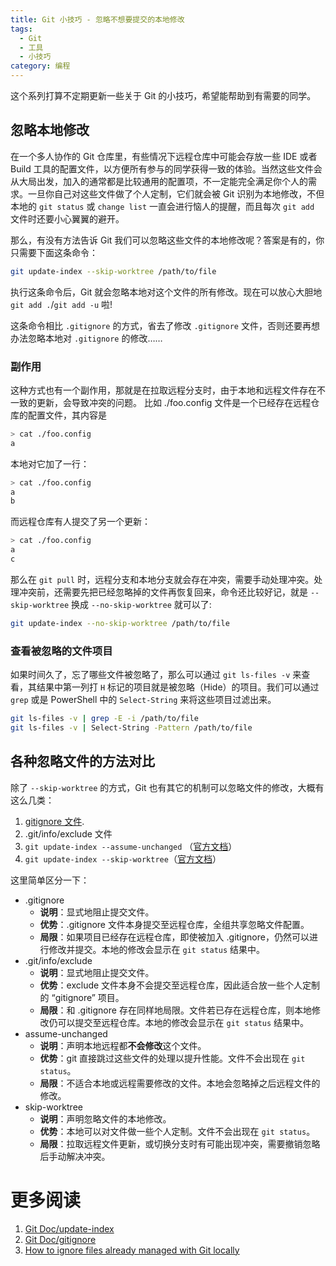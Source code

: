 ```yaml
---
title: Git 小技巧 - 忽略不想要提交的本地修改
tags:
  - Git
  - 工具
  - 小技巧
category: 编程
---
```


这个系列打算不定期更新一些关于 Git 的小技巧，希望能帮助到有需要的同学。

## 忽略本地修改
在一个多人协作的 Git 仓库里，有些情况下远程仓库中可能会存放一些 IDE 或者 Build 工具的配置文件，以方便所有参与的同学获得一致的体验。当然这些文件会从大局出发，加入的通常都是比较通用的配置项，不一定能完全满足你个人的需求。一旦你自己对这些文件做了个人定制，它们就会被 Git 识别为本地修改，不但本地的 `git status` 或 `change list` 一直会进行恼人的提醒，而且每次 `git add` 文件时还要小心翼翼的避开。

那么，有没有方法告诉 Git 我们可以忽略这些文件的本地修改呢？答案是有的，你只需要下面这条命令：

<!-- more -->

```sh
git update-index --skip-worktree /path/to/file
```
执行这条命令后，Git 就会忽略本地对这个文件的所有修改。现在可以放心大胆地 `git add .`/`git add -u` 啦!

这条命令相比 `.gitignore` 的方式，省去了修改 `.gitignore` 文件，否则还要再想办法忽略本地对 `.gitignore` 的修改……

### 副作用
这种方式也有一个副作用，那就是在拉取远程分支时，由于本地和远程文件存在不一致的更新，会导致冲突的问题。
比如 ./foo.config 文件是一个已经存在远程仓库的配置文件，其内容是

```sh
> cat ./foo.config
a
```

本地对它加了一行：
```sh
> cat ./foo.config
a
b
```

而远程仓库有人提交了另一个更新：
```sh
> cat ./foo.config
a
c
```

那么在 `git pull` 时，远程分支和本地分支就会存在冲突，需要手动处理冲突。处理冲突前，还需要先把已经忽略掉的文件再恢复回来，命令还比较好记，就是 `--skip-worktree` 换成 `--no-skip-worktree` 就可以了:
```sh
git update-index --no-skip-worktree /path/to/file
```

### 查看被忽略的文件项目
如果时间久了，忘了哪些文件被忽略了，那么可以通过 `git ls-files -v` 来查看，其结果中第一列打 `H` 标记的项目就是被忽略（Hide）的项目。我们可以通过 `grep` 或是 PowerShell 中的 `Select-String` 来将这些项目过滤出来。
```sh
git ls-files -v | grep -E -i /path/to/file
git ls-files -v | Select-String -Pattern /path/to/file
```

## 各种忽略文件的方法对比
除了 `--skip-worktree` 的方式，Git 也有其它的机制可以忽略文件的修改，大概有这么几类：

1. [gitignore 文件](https://git-scm.com/docs/gitignore).
3. .git/info/exclude 文件
2. `git update-index --assume-unchanged` （[官方文档](https://www.git-scm.com/docs/git-update-index)）
2. `git update-index --skip-worktree`（[官方文档](https://www.git-scm.com/docs/git-update-index)）


这里简单区分一下：

- .gitignore
    - **说明**：显式地阻止提交文件。
    - **优势**：.gitignore 文件本身提交至远程仓库，全组共享忽略文件配置。
    - **局限**：如果项目已经存在远程仓库，即使被加入 .gitignore，仍然可以进行修改并提交。本地的修改会显示在 `git status` 结果中。 
- .git/info/exclude
    - **说明**：显式地阻止提交文件。
    - **优势**：exclude 文件本身不会提交至远程仓库，因此适合放一些个人定制的 “gitignore” 项目。
    - **局限**：和 .gitignore 存在同样地局限。文件若已存在远程仓库，则本地修改仍可以提交至远程仓库。本地的修改会显示在 `git status` 结果中。
- assume-unchanged
    - **说明**：声明本地远程都**不会修改**这个文件。
    - **优势**：git 直接跳过这些文件的处理以提升性能。文件不会出现在 `git status`。
    - **局限**：不适合本地或远程需要修改的文件。本地会忽略掉之后远程文件的修改。
- skip-worktree
    - **说明**：声明忽略文件的本地修改。
    - **优势**：本地可以对文件做一些个人定制。文件不会出现在 `git status`。
    - **局限**：拉取远程文件更新，或切换分支时有可能出现冲突，需要撤销忽略后手动解决冲突。 

# 更多阅读
1. [Git Doc/update-index](https://www.git-scm.com/docs/git-update-index)
2. [Git Doc/gitignore](https://git-scm.com/docs/gitignore)
3. [How to ignore files already managed with Git locally](https://dev.to/nishina555/how-to-ignore-files-already-managed-with-git-locally-19oo)